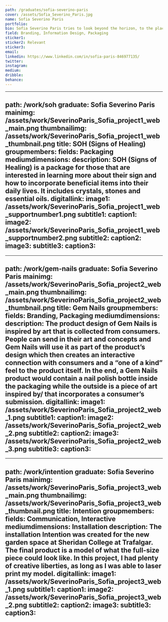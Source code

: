 ```yaml
---
path: /graduates/sofia-severino-paris
cover: /assets/Sofia_Severino_Paris.jpg
name: Sofia Severino Paris
portfolio:
bio: Sofia Severino Paris tries to look beyond the horizon, to the places that few are willing to go. Limitations are her favourite because she loves to break through them. Her success in this has allowed her to discover new possible successes and she will forever go beyond the realm of expectations. Sofia believes that design lives outside of the screen and she strives to find the irregular. What makes her different isn’t something she fears but rather something she embraces. If it is not new, she will make it new.
field: Branding, Information Design, Packaging
sticker1:
sticker2: Relevant
sticker3:
email:
linkedin: https://www.linkedin.com/in/sofia-paris-846977135/
twitter:
instagram:
medium:
dribble:
behance:
---
```


---
path: /work/soh
graduate: Sofia Severino Paris
mainimg: /assets/work/SeverinoParis_Sofia_project1_web_main.png
thumbnailimg: /assets/work/SeverinoParis_Sofia_project1_web_thumbnail.png
title: SOH (Signs of Healing)
groupmembers:
fields: Packaging
mediumdimensions:
description: SOH (Signs of Healing) is a package for those that are interested in learning more about their sign and how to incorporate beneficial items into their daily lives. It includes crystals, stones and essential oils.
digitallink:
image1: /assets/work/SeverinoParis_Sofia_project1_web_supportnumber1.png
subtitle1:
caption1:
image2: /assets/work/SeverinoParis_Sofia_project1_web_supportnumber2.png
subtitle2:
caption2:
image3:
subtitle3:
caption3:
---

---
path: /work/gem-nails
graduate: Sofia Severino Paris
mainimg: /assets/work/SeverinoParis_Sofia_project2_web_main.png
thumbnailimg: /assets/work/SeverinoParis_Sofia_project2_web_thumbnail.png
title: Gem Nails
groupmembers:
fields: Branding, Packaging
mediumdimensions:
description: The product design of Gem Nails is inspired by art that is collected from consumers. People can send in their art and concepts and Gem Nails will use it as part of the product’s design which then creates an interactive connection with consumers and a “one of a kind” feel to the product itself. In the end, a Gem Nails product would contain a nail polish bottle inside the packaging while the outside is a piece of art inspired by/ that incorporates a consumer’s submission.
digitallink:
image1: /assets/work/SeverinoParis_Sofia_project2_web_1.png
subtitle1:
caption1:
image2: /assets/work/SeverinoParis_Sofia_project2_web_2.png
subtitle2:
caption2:
image3: /assets/work/SeverinoParis_Sofia_project2_web_3.png
subtitle3:
caption3:
---

---
path: /work/intention
graduate: Sofia Severino Paris
mainimg: /assets/work/SeverinoParis_Sofia_project3_web_main.png
thumbnailimg: /assets/work/SeverinoParis_Sofia_project3_web_thumbnail.png
title: Intention 
groupmembers:
fields: Communication, Interactive
mediumdimensions: Installation
description: The installation Intention was created for the new garden space at Sheridan College at Trafalgar. The final product is a model of what the full-size piece could look like. In this project, I had plenty of creative liberties, as long as I was able to laser print my model.
digitallink:
image1: /assets/work/SeverinoParis_Sofia_project3_web_1.png
subtitle1:
caption1:
image2: /assets/work/SeverinoParis_Sofia_project3_web_2.png
subtitle2:
caption2:
image3:
subtitle3:
caption3:
---
